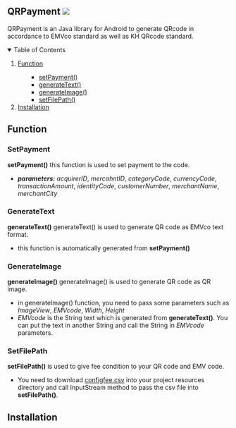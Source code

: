 ## QRPayment  [![](https://jitpack.io/v/Senior-Code/QRPayment.svg)](https://jitpack.io/#Senior-Code/QRPayment)
  QRPayment is an Java library for Android to generate QRcode in accordance to EMVco standard as well as KH QRcode standard.
  <!-- TABLE OF CONTENTS -->
<details open="open">
  <summary>Table of Contents</summary>
  <ol>
    <li>
      <a href="#function">Function</a>
      <ol>
        <ul>
          <li><a href="#setpayment">setPayment()</a></li>
          <li><a href="#generatetext">generateText()</a></li>
          <li><a href="#generateimage">generateImage()</a></li>
          <li><a href="#setfilepath">setFilePath()</a></li>
        </ul>
      </ol>
    </li>
    <li><a href="#installation">Installation</a></li>
  </ol>
</details>

## Function
  ### SetPayment 
  **setPayment()** this function is used to set payment to the code.
  * ***parameters:*** *acquirerID*, *mercahntID*, *categoryCode*, *currencyCode*, *transactionAmount*, *identityCode*, *customerNumber*, *merchantName*, *merchantCity*
  ### GenerateText
  **generateText()** generateText() is used to generate QR code as EMVco text format.
  * this function is automatically generated from **setPayment()**
  ### GenerateImage
  **generateImage()** generateImage() is used to generate QR code as QR image.
  * in generateImage() function, you need to pass some parameters such as *ImageView*, *EMVcode*, *Width*, *Height*
  * *EMVcode* is the String text which is generated from **generateText()**. You can put the text in another String and call the String in *EMVcode* parameters.
  ### SetFilePath
  **setFilePath()** is used to give fee condition to your QR code and EMV code.
  * You need to download [configfee.csv](https://mega.nz/file/dQ8BDIKY#b7FDQu2eRI5qGFMvM1kd_HZ2iQHEWpssY7Q6agp0YTk) into your project resources directory and call InputStream method to pass the csv file into **setFilePath()**.
## Installation
